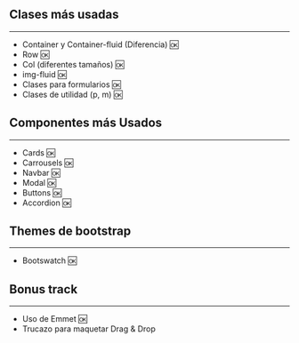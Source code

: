 ## Clases más usadas

---

- Container y Container-fluid (Diferencia) 🆗
- Row 🆗
- Col (diferentes tamaños) 🆗
- img-fluid 🆗
- Clases para formularios 🆗
- Clases de utilidad (p, m) 🆗

## Componentes más Usados

---

- Cards 🆗
- Carrousels 🆗
- Navbar 🆗
- Modal 🆗
- Buttons 🆗
- Accordion 🆗

## Themes de bootstrap

---

- Bootswatch 🆗

## Bonus track

---

- Uso de Emmet 🆗
- Trucazo para maquetar Drag & Drop
